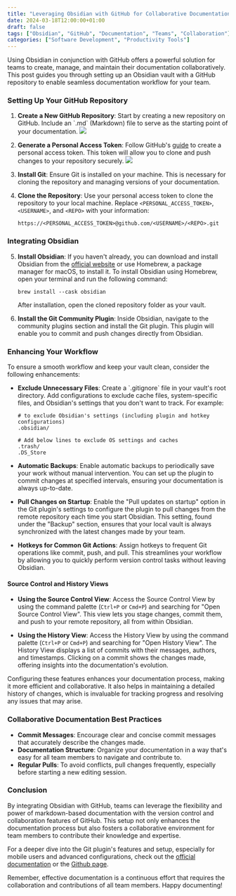 ```yaml
---
title: "Leveraging Obsidian with GitHub for Collaborative Documentation"
date: 2024-03-18T12:00:00+01:00
draft: false
tags: ["Obsidian", "GitHub", "Documentation", "Teams", "Collaboration"]
categories: ["Software Development", "Productivity Tools"]
---
```


Using Obsidian in conjunction with GitHub offers a powerful solution for teams to create, manage, and maintain their documentation collaboratively. This post guides you through setting up an Obsidian vault with a GitHub repository to enable seamless documentation workflow for your team.

### Setting Up Your GitHub Repository

1. **Create a New GitHub Repository**: Start by creating a new repository on GitHub. Include an \`.md\` (Markdown) file to serve as the starting point of your documentation.
![](/ObsidianGit/createRepo.png)

2. **Generate a Personal Access Token**: Follow GitHub's [guide](https://docs.github.com/en/authentication/keeping-your-account-and-data-secure/managing-your-personal-access-tokens#creating-a-personal-access-token-classic) to create a personal access token. This token will allow you to clone and push changes to your repository securely.
![](/ObsidianGit/PAT.png)

3. **Install Git**: Ensure Git is installed on your machine. This is necessary for cloning the repository and managing versions of your documentation.
4. **Clone the Repository**: Use your personal access token to clone the repository to your local machine. Replace `<PERSONAL_ACCESS_TOKEN>`, `<USERNAME>`, and `<REPO>` with your information:

   ```
   https://<PERSONAL_ACCESS_TOKEN>@github.com/<USERNAME>/<REPO>.git
   ```

### Integrating Obsidian

5. **Install Obsidian**: If you haven't already, you can download and install Obsidian from the [official website](https://obsidian.md) or use Homebrew, a package manager for macOS, to install it. To install Obsidian using Homebrew, open your terminal and run the following command:

   ```
   brew install --cask obsidian
   ```

   After installation, open the cloned repository folder as your vault.
6. **Install the Git Community Plugin**: Inside Obsidian, navigate to the community plugins section and install the Git plugin. This plugin will enable you to commit and push changes directly from Obsidian.

### Enhancing Your Workflow

To ensure a smooth workflow and keep your vault clean, consider the following enhancements:

- **Exclude Unnecessary Files**: Create a \`.gitignore\` file in your vault's root directory. Add configurations to exclude cache files, system-specific files, and Obsidian's settings that you don't want to track. For example:
  ```
  # to exclude Obsidian's settings (including plugin and hotkey configurations)
  .obsidian/
  
  # Add below lines to exclude OS settings and caches
  .trash/
  .DS_Store
  ```

- **Automatic Backups**: Enable automatic backups to periodically save your work without manual intervention. You can set up the plugin to commit changes at specified intervals, ensuring your documentation is always up-to-date.

- **Pull Changes on Startup**: Enable the "Pull updates on startup" option in the Git plugin's settings to configure the plugin to pull changes from the remote repository each time you start Obsidian. This setting, found under the "Backup" section, ensures that your local vault is always synchronized with the latest changes made by your team.

- **Hotkeys for Common Git Actions**: Assign hotkeys to frequent Git operations like commit, push, and pull. This streamlines your workflow by allowing you to quickly perform version control tasks without leaving Obsidian.

#### Source Control and History Views

- **Using the Source Control View**: Access the Source Control View by using the command palette (`Ctrl+P` or `Cmd+P`) and searching for "Open Source Control View". This view lets you stage changes, commit them, and push to your remote repository, all from within Obsidian.

- **Using the History View**: Access the History View by using the command palette (`Ctrl+P` or `Cmd+P`) and searching for "Open History View". The History View displays a list of commits with their messages, authors, and timestamps. Clicking on a commit shows the changes made, offering insights into the documentation's evolution.

Configuring these features enhances your documentation process, making it more efficient and collaborative. It also helps in maintaining a detailed history of changes, which is invaluable for tracking progress and resolving any issues that may arise.


### Collaborative Documentation Best Practices

- **Commit Messages**: Encourage clear and concise commit messages that accurately describe the changes made.
- **Documentation Structure**: Organize your documentation in a way that's easy for all team members to navigate and contribute to.
- **Regular Pulls**: To avoid conflicts, pull changes frequently, especially before starting a new editing session.

### Conclusion

By integrating Obsidian with GitHub, teams can leverage the flexibility and power of markdown-based documentation with the version control and collaboration features of GitHub. This setup not only enhances the documentation process but also fosters a collaborative environment for team members to contribute their knowledge and expertise.

For a deeper dive into the Git plugin's features and setup, especially for mobile users and advanced configurations, check out the [official documentation](https://publish.obsidian.md/git-doc) or the [Github page](https://github.com/denolehov/obsidian-git).

Remember, effective documentation is a continuous effort that requires the collaboration and contributions of all team members. Happy documenting!
